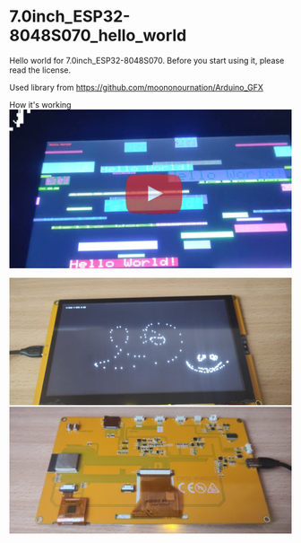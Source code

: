# 7.0inch_ESP32-8048S070_hello_world
Hello world for  7.0inch_ESP32-8048S070.
Before you start using it, please read the license.

Used library from https://github.com/moononournation/Arduino_GFX 

How it's working
[<img src="miniatura.png">](https://www.youtube.com/watch?v=O-QXzJEMmHQ)


![alt text](IMG_20230930_105150[1].jpg)
![alt text](IMG_20230930_105602[1].jpg)
